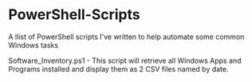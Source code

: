 # PowerShell-Scripts
A llist of PowerShell scripts I've written to help automate some common Windows tasks

Software_Inventory.ps1 - This script will retrieve all Windows Apps and Programs installed and display them as 2 CSV files named by date.
